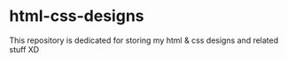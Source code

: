 # html-css-designs
This repository is dedicated for storing my html &amp; css designs and related stuff XD
